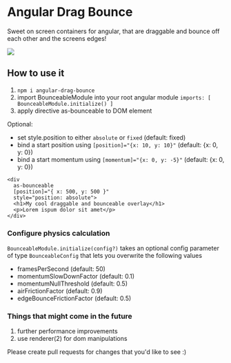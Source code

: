 # Angular Drag Bounce
Sweet on screen containers for angular, that are draggable and bounce off each other and the screens edges!

<img src="https://media.giphy.com/media/3oKIPqAIpzziVWE1nG/giphy.gif">

## How to use it

1. `npm i angular-drag-bounce`
2. import BounceableModule into your root angular module `imports: [ BounceableModule.initialize() ]`
3. apply directive as-bounceable to DOM element

Optional:

- set style.position to either `absolute` or `fixed` (default: fixed)
- bind a start position using `[position]="{x: 10, y: 10}"` (default: {x: 0, y: 0})
- bind a start momentum using `[momentum]="{x: 0, y: -5}"` (default: {x: 0, y: 0})

```
<div
  as-bounceable
  [position]="{ x: 500, y: 500 }"
  style="position: absolute">
  <h1>My cool draggable and bounceable overlay</h1>
  <p>Lorem ispum dolor sit amet</p>
</div>
```

### Configure physics calculation
`BounceableModule.initialize(config?)` takes an optional config parameter of type `BounceableConfig` that lets you overwrite the following values
- framesPerSecond (default: 50)
- momentumSlowDownFactor (default: 0.1)
- momentumNullThreshold (default: 0.5)
- airFrictionFactor (default: 0.9)
- edgeBounceFrictionFactor (default: 0.5)

### Things that might come in the future
1. further performance improvements
2. use renderer(2) for dom manipulations

Please create pull requests for changes that you'd like to see :)
